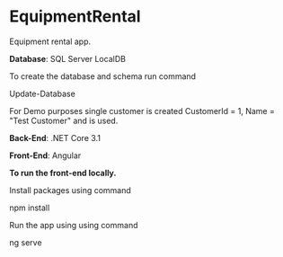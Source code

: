 # EquipmentRental
Equipment rental app.

**Database**: SQL Server LocalDB

To create the database and schema run command 

Update-Database 

For Demo purposes single customer is created CustomerId = 1, Name = "Test Customer" and is used. 

**Back-End**: .NET Core 3.1

**Front-End**: Angular

**To run the front-end locally.**

Install packages using command

npm install 
 
Run the app using using command 

ng serve
